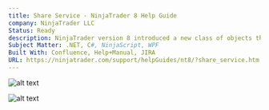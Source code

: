 ```yaml
---
title: Share Service - NinjaTrader 8 Help Guide
company: NinjaTrader LLC
Status: Ready
description: NinjaTrader version 8 introduced a new class of objects that could be used to communicate to 3rd party APIs like Twitter, Facebook, or custom made to meet customer use cases. This was the API Reference that enabled a developer to start using this group of methods and types.
Subject Matter: .NET, C#, NinjaScript, WPF
Built With: Confluence, Help+Manual, JIRA
URL: https://ninjatrader.com/support/helpGuides/nt8/?share_service.htm
---
```


![alt text](../../static/work/images/share.png)

![alt text](../../static/work/images/share1.png)

